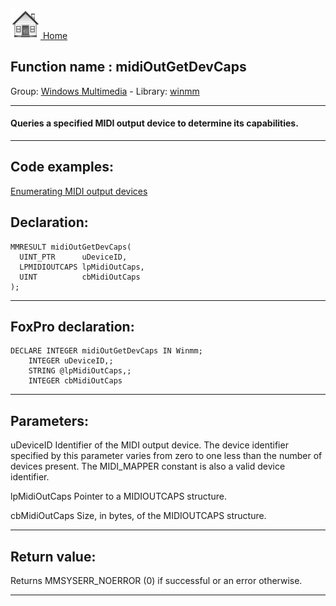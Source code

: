 [<img src="../../images/home.png"> Home ](https://github.com/VFPX/Win32API)  

## Function name : midiOutGetDevCaps
Group: [Windows Multimedia](../../functions_group.md#Windows_Multimedia)  -  Library: [winmm](../../Libraries.md#winmm)  
***  


#### Queries a specified MIDI output device to determine its capabilities.

***  


## Code examples:
[Enumerating MIDI output devices](../../samples/sample_507.md)  

## Declaration:
```foxpro  
MMRESULT midiOutGetDevCaps(
  UINT_PTR      uDeviceID,
  LPMIDIOUTCAPS lpMidiOutCaps,
  UINT          cbMidiOutCaps
);  
```  
***  


## FoxPro declaration:
```foxpro  
DECLARE INTEGER midiOutGetDevCaps IN Winmm;
	INTEGER uDeviceID,;
	STRING @lpMidiOutCaps,;
	INTEGER cbMidiOutCaps  
```  
***  


## Parameters:
uDeviceID
Identifier of the MIDI output device. The device identifier specified by this parameter varies from zero to one less than the number of devices present. The MIDI_MAPPER constant is also a valid device identifier.

lpMidiOutCaps
Pointer to a MIDIOUTCAPS structure. 

cbMidiOutCaps
Size, in bytes, of the MIDIOUTCAPS structure.
  
***  


## Return value:
Returns MMSYSERR_NOERROR (0) if successful or an error otherwise.  
***  

